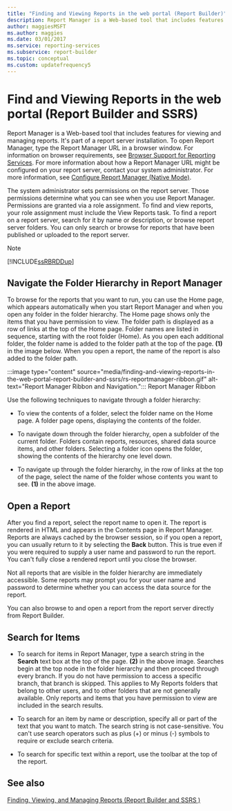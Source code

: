 ```yaml
---
title: "Finding and Viewing Reports in the web portal (Report Builder)"
description: Report Manager is a Web-based tool that includes features for viewing and managing reports. It's part of a report server installation.
author: maggiesMSFT
ms.author: maggies
ms.date: 03/01/2017
ms.service: reporting-services
ms.subservice: report-builder
ms.topic: conceptual
ms.custom: updatefrequency5
---
```

# Find and Viewing Reports in the web portal (Report Builder and SSRS)

  Report Manager is a Web-based tool that includes features for viewing and managing reports. It's part of a report server installation. To open Report Manager, type the Report Manager URL in a browser window. For information on browser requirements, see [Browser Support for Reporting Services](../../reporting-services/browser-support-for-reporting-services-and-power-view.md). For more information about how a Report Manager URL might be configured on your report server, contact your system administrator. For more information, see [Configure Report Manager (Native Mode)](../report-server/configure-web-portal.md).

The system administrator sets permissions on the report server. Those permissions determine what you can see when you use Report Manager. Permissions are granted via a role assignment. To find and view reports, your role assignment must include the View Reports task. To find a report on a report server, search for it by name or description, or browse report server folders. You can only search or browse for reports that have been published or uploaded to the report server.

> [!NOTE]  
> [!INCLUDE[ssRBRDDup](../../includes/ssrbrddup-md.md)]

## Navigate the Folder Hierarchy in Report Manager

To browse for the reports that you want to run, you can use the Home page, which appears automatically when you start Report Manager and when you open any folder in the folder hierarchy. The Home page shows only the items that you have permission to view. The folder path is displayed as a row of links at the top of the Home page. Folder names are listed in sequence, starting with the root folder (Home). As you open each additional folder, the folder name is added to the folder path at the top of the page. **(1)** in the image below. When you open a report, the name of the report is also added to the folder path.

:::image type="content" source="media/finding-and-viewing-reports-in-the-web-portal-report-builder-and-ssrs/rs-reportmanager-ribbon.gif" alt-text="Report Manager Ribbon and Navigation.":::
Report Manager Ribbon

Use the following techniques to navigate through a folder hierarchy:

- To view the contents of a folder, select the folder name on the Home page. A folder page opens, displaying the contents of the folder.

- To navigate down through the folder hierarchy, open a subfolder of the current folder. Folders contain reports, resources, shared data source items, and other folders. Selecting a folder icon opens the folder, showing the contents of the hierarchy one level down.

- To navigate up through the folder hierarchy, in the row of links at the top of the page, select the name of the folder whose contents you want to see. **(1)** in the above image.

## Open a Report

After you find a report, select the report name to open it. The report is rendered in HTML and appears in the Contents page in Report Manager. Reports are always cached by the browser session, so if you open a report, you can usually return to it by selecting the **Back** button. This is true even if you were required to supply a user name and password to run the report. You can't fully close a rendered report until you close the browser.

Not all reports that are visible in the folder hierarchy are immediately accessible. Some reports may prompt you for your user name and password to determine whether you can access the data source for the report.

You can also browse to and open a report from the report server directly from Report Builder.

## Search for Items

- To search for items in Report Manager, type a search string in the **Search** text box at the top of the page. **(2)** in the above image. Searches begin at the top node in the folder hierarchy and then proceed through every branch. If you do not have permission to access a specific branch, that branch is skipped. This applies to My Reports folders that belong to other users, and to other folders that are not generally available. Only reports and items that you have permission to view are included in the search results.

- To search for an item by name or description, specify all or part of the text that you want to match. The search string is not case-sensitive. You can't use search operators such as plus (+) or minus (-) symbols to require or exclude search criteria.

- To search for specific text within a report, use the toolbar at the top of the report.

## See also

[Finding, Viewing, and Managing Reports (Report Builder and SSRS )](../../reporting-services/report-builder/finding-viewing-and-managing-reports-report-builder-and-ssrs.md)
